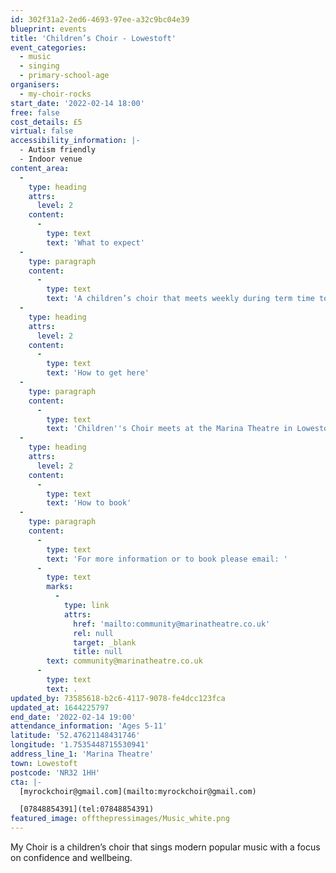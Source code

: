 ```yaml
---
id: 302f31a2-2ed6-4693-97ee-a32c9bc04e39
blueprint: events
title: 'Children’s Choir - Lowestoft'
event_categories:
  - music
  - singing
  - primary-school-age
organisers:
  - my-choir-rocks
start_date: '2022-02-14 18:00'
free: false
cost_details: £5
virtual: false
accessibility_information: |-
  - Autism friendly
  - Indoor venue
content_area:
  -
    type: heading
    attrs:
      level: 2
    content:
      -
        type: text
        text: 'What to expect'
  -
    type: paragraph
    content:
      -
        type: text
        text: 'A children’s choir that meets weekly during term time to sing modern popular music. The choir sessions focus on wellbeing and confidence through the learning, practice and performance of music.'
  -
    type: heading
    attrs:
      level: 2
    content:
      -
        type: text
        text: 'How to get here'
  -
    type: paragraph
    content:
      -
        type: text
        text: 'Children''s Choir meets at the Marina Theatre in Lowestoft, NR32 1HH. The entrance is at the front of the building via the Marina and has wide double wooden doors for those that have accessibility needs.'
  -
    type: heading
    attrs:
      level: 2
    content:
      -
        type: text
        text: 'How to book'
  -
    type: paragraph
    content:
      -
        type: text
        text: 'For more information or to book please email: '
      -
        type: text
        marks:
          -
            type: link
            attrs:
              href: 'mailto:community@marinatheatre.co.uk'
              rel: null
              target: _blank
              title: null
        text: community@marinatheatre.co.uk
      -
        type: text
        text: .
updated_by: 73585618-b2c6-4117-9078-fe4dcc123fca
updated_at: 1644225797
end_date: '2022-02-14 19:00'
attendance_information: 'Ages 5-11'
latitude: '52.47621148431746'
longitude: '1.7535448715530941'
address_line_1: 'Marina Theatre'
town: Lowestoft
postcode: 'NR32 1HH'
cta: |-
  [myrockchoir@gmail.com](mailto:myrockchoir@gmail.com)

  [07848854391](tel:07848854391)
featured_image: offthepressimages/Music_white.png
---
```

My Choir is a children’s choir that sings modern popular music with a focus on confidence and wellbeing.